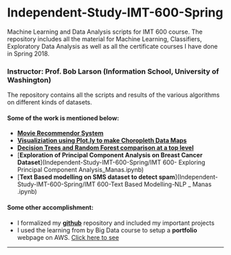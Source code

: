 # Independent-Study-IMT-600-Spring


Machine Learning and Data Analysis scripts for IMT 600 course. The repository includes all the material for Machine Learning, Classifiers, Exploratory Data Analysis as well as all the certificate courses I have done in Spring 2018.

### Instructor: Prof. Bob Larson (Information School, University of Washington)

The repository contains all the scripts and results of the various algorithms on different kinds of datasets.

#### Some of the work is mentioned below:

- [__Movie Recommendor System__](https://github.com/thakremanas/Independent-Study-IMT-600-Spring/blob/master/IMT%20600-Movie%20Recommender%20System_Manas/Recommender%20Systems%20with%20Python.ipynb)
- [__Visualiziation using Plot.ly to make Choropleth Data Maps__](https://github.com/thakremanas/Independent-Study-IMT-600-Spring/tree/master/IMT%20600-Visualizing%20Data%20on%20Maps_Manas)
- [__Decision Trees and Random Forest comparison at a top level__](https://github.com/thakremanas/Independent-Study-IMT-600-Spring/blob/master/IMT%20600-Decision%20Trees%20and%20Random%20Forest%20Project_Manas.ipynb)
- [__Exploration of Principal Component Analysis on Breast Cancer Dataset__](Independent-Study-IMT-600-Spring/IMT 600- Exploring Principal Component Analysis_Manas.ipynb)
- [__Text Based modelling on SMS dataset to detect spam__](Independent-Study-IMT-600-Spring/IMT 600-Text Based Modelling-NLP _ Manas .ipynb)

#### Some other accomplishment: 

- I formalized my [__github__](https://github.com/thakremanas) repository and included my important projects
- I used the learning from by Big Data course to setup a __portfolio__ webpage on AWS. [Click here to see](http://bit.do/manas-thakre)

____________________________________________________________________________________
